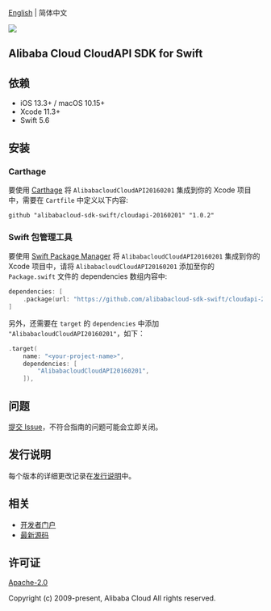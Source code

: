 [English](README.md) | 简体中文

![](https://aliyunsdk-pages.alicdn.com/icons/AlibabaCloud.svg)

## Alibaba Cloud CloudAPI SDK for Swift

## 依赖

- iOS 13.3+ / macOS 10.15+
- Xcode 11.3+
- Swift 5.6

## 安装

### Carthage

要使用 [Carthage](https://github.com/Carthage/Carthage) 将 `AlibabacloudCloudAPI20160201` 集成到你的 Xcode 项目中，需要在 `Cartfile` 中定义以下内容:

```ogdl
github "alibabacloud-sdk-swift/cloudapi-20160201" "1.0.2"
```

### Swift 包管理工具

要使用 [Swift Package Manager](https://swift.org/package-manager/) 将 `AlibabacloudCloudAPI20160201` 集成到你的 Xcode 项目中，请将 `AlibabacloudCloudAPI20160201` 添加至你的 `Package.swift` 文件的 dependencies 数组内容中:

```swift
dependencies: [
    .package(url: "https://github.com/alibabacloud-sdk-swift/cloudapi-20160201.git", from: "1.0.2")
]
```

另外，还需要在 `target` 的 `dependencies` 中添加 `"AlibabacloudCloudAPI20160201"`，如下：

```swift
.target(
    name: "<your-project-name>",
    dependencies: [
        "AlibabacloudCloudAPI20160201",
    ]),
```

## 问题

[提交 Issue](https://github.com/alibabacloud-sdk-swift/cloudapi-20160201/issues/new)，不符合指南的问题可能会立即关闭。

## 发行说明

每个版本的详细更改记录在[发行说明](./ChangeLog.txt)中。

## 相关

* [开发者门户](https://next.api.aliyun.com/home)
* [最新源码](https://github.com/alibabacloud-sdk-swift/cloudapi-20160201)

## 许可证

[Apache-2.0](http://www.apache.org/licenses/LICENSE-2.0)

Copyright (c) 2009-present, Alibaba Cloud All rights reserved.
